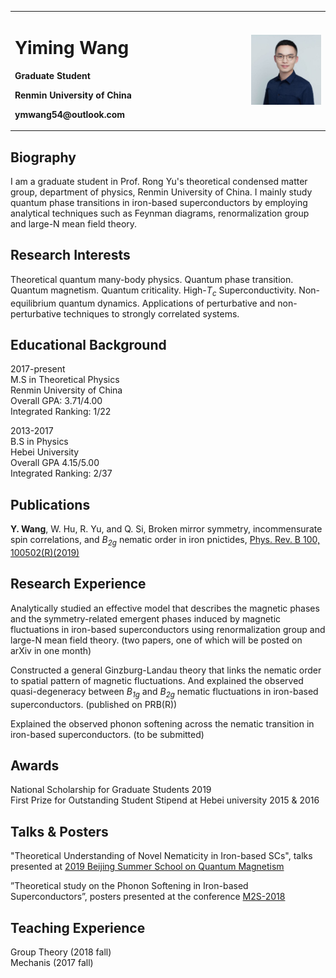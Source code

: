 <table border="0">
  <tr>
    <td width="75%">
      <h1>Yiming Wang</h1>
      <p><b>Graduate Student</b></p>
      <p><b>Renmin University of China</b></p>
      <p><b>ymwang54@outlook.com</b></p>
      <p><b></b></p>
    </td>
    <td width="25%">
      <img src="/ymwang.jpg" width="100%"> 
    </td>
  </tr>
</table>

## Biography
I am a graduate student in Prof. Rong Yu's theoretical condensed matter group, department of physics, Renmin University of China. I mainly study quantum phase transitions in iron-based superconductors by employing analytical techniques such as Feynman diagrams, renormalization group and large-N mean field theory. 

## Research Interests
Theoretical quantum many-body physics. Quantum phase transition. Quantum magnetism. Quantum criticality. High-$T_{c}$ Superconductivity. Non-equilibrium quantum dynamics. Applications of perturbative and non-perturbative techniques to strongly correlated systems.

## Educational Background
2017-present   
M.S in Theoretical Physics   
Renmin University of China  
Overall GPA: 3.71/4.00  
Integrated Ranking: 1/22

2013-2017   
B.S in Physics  
Hebei University  
Overall GPA 4.15/5.00  
Integrated Ranking: 2/37
## Publications
**Y. Wang**, W. Hu, R. Yu, and Q. Si, Broken mirror symmetry, incommensurate spin correlations, and *B<sub>2g</sub>* nematic order in iron pnictides, [Phys. Rev. B 100, 100502(R)(2019)](https://journals.aps.org/prb/abstract/10.1103/PhysRevB.100.100502)

## Research Experience
Analytically studied an effective model that describes the magnetic phases and the symmetry-related emergent phases induced by magnetic fluctuations in iron-based superconductors using renormalization group and large-N mean field theory. (two papers, one of which will be posted on arXiv in one month)

Constructed a general Ginzburg-Landau theory that links the nematic order to spatial pattern of magnetic fluctuations. And explained the observed quasi-degeneracy between *B<sub>1g</sub>* and *B<sub>2g</sub>* nematic fluctuations in iron-based superconductors. (published on PRB(R))

Explained the observed phonon softening across the nematic transition in iron-based superconductors. (to be submitted)

## Awards
  National Scholarship for Graduate Students 2019  
  First Prize for Outstanding Student Stipend at Hebei university  2015 & 2016
  
## Talks & Posters

"Theoretical Understanding of Novel Nematicity in Iron-based SCs", talks presented at [2019 Beijing Summer School on Quantum Magnetism](http://bssqm.csp.escience.cn/dct/page/1)

 ”Theoretical study on the Phonon Softening in Iron-based Superconductors”, posters presented at the conference [M2S-2018](http://m2s2018.medmeeting.org/3046?lang=en)
 
 ## Teaching Experience
 Group Theory (2018 fall)  
 Mechanis (2017 fall)
